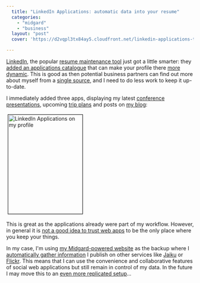 ```yaml
---
  title: "LinkedIn Applications: automatic data into your resume"
  categories: 
    - "midgard"
    - "business"
  layout: "post"
  cover: 'https://d2vqpl3tx84ay5.cloudfront.net/linkedin-applications-tripit-slideshare-tm.jpg'

---
```

<p>
<a href="http://www.linkedin.com/">LinkedIn</a>, the popular <a href="http://jobsearch.about.com/od/networking/a/linkedinprofile.htm">resume maintenance tool</a> just got a little smarter: they <a href="http://blog.linkedin.com/blog/2008/10/announcing-appl.html">added an applications catalogue</a> that can make your profile there <a href="http://www.readwriteweb.com/archives/linkedin_applications_your_res.php">more dynamic</a>. This is good as then potential business partners can find out more about myself from a <a href="http://bergie.iki.fi/blog/jaiku-personal_presence_aggregator/">single source</a>, and I need to do less work to keep it up-to-date.
</p><p>
I immediately added three apps, displaying my latest <a href="http://www.slideshare.net/bergie/">conference presentations</a>, upcoming <a href="http://www.dopplr.com/traveller/bergie">trip plans</a> and posts on <a href="http://bergie.iki.fi/blog/">my blog</a>:
</p><p>
<a href="https://d2vqpl3tx84ay5.cloudfront.net/linkedin-applications-tripit-slideshare.png"><img src="https://d2vqpl3tx84ay5.cloudfront.net/linkedin-applications-tripit-slideshare-tm.jpg" height="267" width="200" border="1" hspace="4" vspace="4" alt="LinkedIn Applications on my profile" title="LinkedIn Applications on my profile" /></a>
</p><p>
This is great as the applications already were part of my workflow. However, in general it is <a href="http://www.guardian.co.uk/technology/2008/sep/29/cloud.computing.richard.stallman">not a good idea to trust web apps</a> to be the only place where you keep your things.
</p><p>
In my case, I'm using <a href="http://bergie.iki.fi/blog/welcome_to_my_new_blog/">my Midgard-powered website</a> as the backup where I <a href="http://www.slideshare.net/bergie/manage-your-personal-information-space-with-midgard/">automatically gather information</a> I publish on other services like <a href="http://bergie.jaiku.com/">Jaiku</a> or <a href="http://flickr.com/photos/bergie/">Flickr</a>. This means that I can use the convenience and collaborative features of social web applications but still remain in control of my data. In the future I may move this to an <a href="http://bergie.iki.fi/blog/midgard2_at_fscons-your_data-everywhere/">even more replicated setup</a>...
</p>
